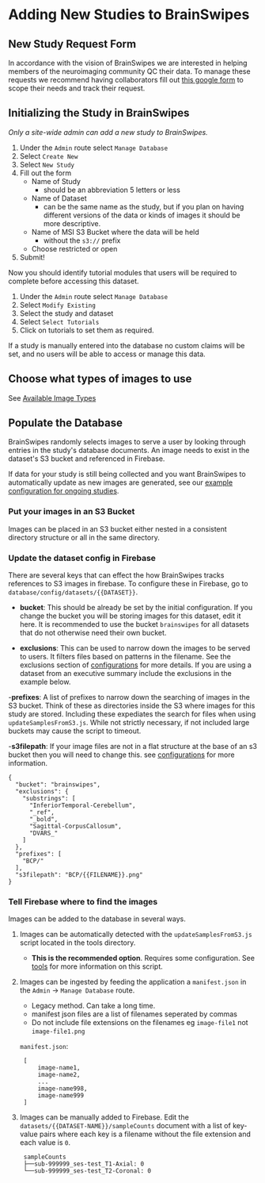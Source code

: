 # Adding New Studies to BrainSwipes

## New Study Request Form

In accordance with the vision of BrainSwipes we are interested in helping members of the neuroimaging community QC their data.
To manage these requests we recommend having collaborators fill out [this google form](https://forms.gle/jZMfSXDFnth6efWg6) to scope their needs and track their request.

## Initializing the Study in BrainSwipes

*Only a site-wide admin can add a new study to BrainSwipes.*

 1. Under the `Admin` route select `Manage Database`
 1. Select `Create New`
 1. Select `New Study`
 1. Fill out the form
    - Name of Study 
      - should be an abbreviation 5 letters or less
    - Name of Dataset
      - can be the same name as the study, but if you plan on having different versions of the data or kinds of images it should be more descriptive.
    - Name of MSI S3 Bucket where the data will be held
      - without the `s3://` prefix
    - Choose restricted or open
 1. Submit!

Now you should identify tutorial modules that users will be required to complete before accessing this dataset.

 1. Under the `Admin` route select `Manage Database`
 1. Select `Modify Existing`
 1. Select the study and dataset
 1. Select `Select Tutorials`
 1. Click on tutorials to set them as required.

If a study is manually entered into the database no custom claims will be set, and no users will be able to access or manage this data.

## Choose what types of images to use

See [Available Image Types](imagetypes.md)

## Populate the Database

BrainSwipes randomly selects images to serve a user by looking through entries in the study's database documents. An image needs to exist in the dataset's S3 bucket and referenced in Firebase.

If data for your study is still being collected and you want BrainSwipes to automatically update as new images are generated, see our [example configuration for ongoing studies](ongoing.md).

### Put your images in an S3 Bucket

Images can be placed in an S3 bucket either nested in a consistent directory structure or all in the same directory.

### Update the dataset config in Firebase

There are several keys that can effect the how BrainSwipes tracks references to S3 images in firebase. To configure these in Firebase, go to `database/config/datasets/{{DATASET}}`.

- **bucket**:
This should be already be set by the initial configuration. If you change the bucket you will be storing images for this dataset, edit it here. 
It is recommended to use the bucket `brainswipes` for all datasets that do not otherwise need their own bucket.

- **exclusions**:
This can be used to narrow down the images to be served to users. It filters files based on patterns in the filename. See the exclusions section of [configurations](configuration.md) for more details.
If you are using a dataset from an executive summary include the exclusions in the example below.

-**prefixes**:
A list of prefixes to narrow down the searching of images in the S3 bucket. Think of these as directories inside the S3 where images for this study are stored.
Including these expediates the search for files when using `updateSamplesFromS3.js`. While not strictly necessary, if not included large buckets may cause the script to timeout.

-**s3filepath**:
If your image files are not in a flat structure at the base of an s3 bucket then you will need to change this. see [configurations](configuration.md) for more information.

  ```
  {
    "bucket": "brainswipes",
    "exclusions": {
      "substrings": [
        "InferiorTemporal-Cerebellum",
        "_ref",
        "_bold",
        "Sagittal-CorpusCallosum",
        "DVARS_"
      ]
    },
    "prefixes": [
      "BCP/"
    ],
    "s3filepath": "BCP/{{FILENAME}}.png"
  }
  ```

### Tell Firebase where to find the images

Images can be added to the database in several ways.

1. Images can be automatically detected with the `updateSamplesFromS3.js` script located in the tools directory.
    - **This is the recommended option**. Requires some configuration. See [tools](tools.md) for more information on this script.
1. Images can be ingested by feeding the application a `manifest.json` in the `Admin` -> `Manage Database` route.
    - Legacy method. Can take a long time.
    - manifest json files are a list of filenames seperated by commas
    - Do not include file extensions on the filenames eg `image-file1` not `image-file1.png`

    `manifest.json`:

        [
            image-name1,
            image-name2,
            ...
            image-name998,
            image-name999
        ]

1. Images can be manually added to Firebase. Edit the `datasets/{{DATASET-NAME}}/sampleCounts` document with a list of key-value pairs where each key is a filename without the file extension and each value is `0`.

        sampleCounts    
        ├──sub-999999_ses-test_T1-Axial: 0
        └──sub-999999_ses-test_T2-Coronal: 0

